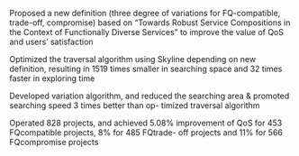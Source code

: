 Proposed a new definition (three degree of variations for FQ-compatible, trade-off, compromise) based on “Towards
Robust Service Compositions in the Context of Functionally Diverse Services” to improve the value of QoS and users’
satisfaction

Optimized the traversal algorithm using Skyline depending on new definition, resulting in 1519 times smaller in
searching space and 32 times faster in exploring time

Developed variation algorithm, and reduced the searching area & promoted searching speed 3 times better than op-
timized traversal algorithm

Operated 828 projects, and achieved 5.08% improvement of QoS for 453 FQcompatible projects, 8% for 485 FQtrade-
off projects and 11% for 566 FQcompromise projects
